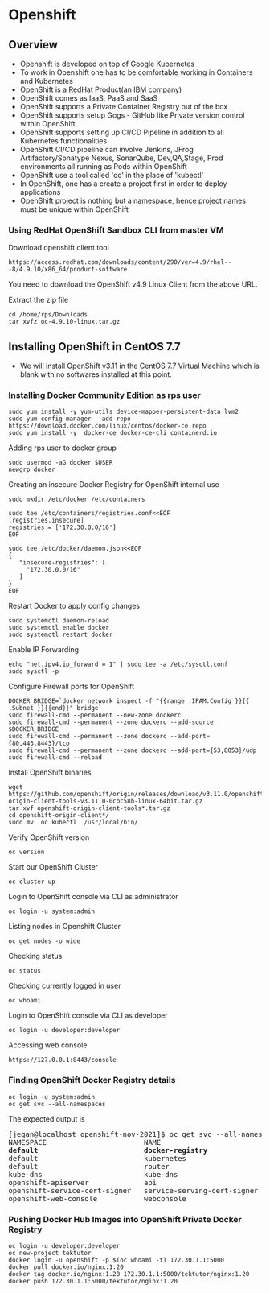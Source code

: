 # Openshift

## Overview
- Openshift is developed on top of Google Kubernetes
- To work in Openshift one has to be comfortable working in Containers and Kubernetes
- OpenShift is a RedHat Product(an IBM company)
- OpenShift comes as IaaS, PaaS and SaaS
- OpenShift supports a Private Container Registry out of the box
- OpenShift supports setup Gogs - GitHub like Private version control within OpenShift
- OpenShift supports setting up CI/CD Pipeline in addition to all Kubernetes functionalities
- OpenShift CI/CD pipeline can involve Jenkins, JFrog Artifactory/Sonatype Nexus, SonarQube, 
  Dev,QA,Stage, Prod environments all running as Pods within OpenShift
- OpenShift use a tool called 'oc' in the place of 'kubectl'
- In OpenShift, one has a create a project first in order to deploy applications
- OpenShift project is nothing but a namespace, hence project names must be unique within OpenShift


### Using RedHat OpenShift Sandbox CLI from master VM

Download openshift client tool
```
https://access.redhat.com/downloads/content/290/ver=4.9/rhel---8/4.9.10/x86_64/product-software
```
You need to download the OpenShift v4.9 Linux Client from the above URL.

Extract the zip file
```
cd /home/rps/Downloads
tar xvfz oc-4.9.10-linux.tar.gz
```




## Installing OpenShift in CentOS 7.7
- We will install OpenShift v3.11 in the CentOS 7.7 Virtual Machine which is blank with no softwares
  installed at this point.

### Installing Docker Community Edition as rps user
```
sudo yum install -y yum-utils device-mapper-persistent-data lvm2
sudo yum-config-manager --add-repo https://download.docker.com/linux/centos/docker-ce.repo
sudo yum install -y  docker-ce docker-ce-cli containerd.io
```

Adding rps user to docker group
```
sudo usermod -aG docker $USER
newgrp docker
```

Creating an insecure Docker Registry for OpenShift internal use
```
sudo mkdir /etc/docker /etc/containers

sudo tee /etc/containers/registries.conf<<EOF
[registries.insecure]
registries = ['172.30.0.0/16']
EOF

sudo tee /etc/docker/daemon.json<<EOF
{
   "insecure-registries": [
     "172.30.0.0/16"
   ]
}
EOF
```

Restart Docker to apply config changes
```
sudo systemctl daemon-reload
sudo systemctl enable docker
sudo systemctl restart docker
```

Enable IP Forwarding
```
echo "net.ipv4.ip_forward = 1" | sudo tee -a /etc/sysctl.conf
sudo sysctl -p
```

Configure Firewall ports for OpenShift
```
DOCKER_BRIDGE=`docker network inspect -f "{{range .IPAM.Config }}{{ .Subnet }}{{end}}" bridge`
sudo firewall-cmd --permanent --new-zone dockerc
sudo firewall-cmd --permanent --zone dockerc --add-source $DOCKER_BRIDGE
sudo firewall-cmd --permanent --zone dockerc --add-port={80,443,8443}/tcp
sudo firewall-cmd --permanent --zone dockerc --add-port={53,8053}/udp
sudo firewall-cmd --reload
```

Install OpenShift binaries
```
wget https://github.com/openshift/origin/releases/download/v3.11.0/openshift-origin-client-tools-v3.11.0-0cbc58b-linux-64bit.tar.gz
tar xvf openshift-origin-client-tools*.tar.gz
cd openshift-origin-client*/
sudo mv  oc kubectl  /usr/local/bin/
```

Verify OpenShift version
```
oc version
```

Start our OpenShift Cluster
```
oc cluster up
```

Login to OpenShift console via CLI as administrator
```
oc login -u system:admin
```

Listing nodes in Openshift Cluster
```
oc get nodes -o wide
```

Checking status
```
oc status
```

Checking currently logged in user
```
oc whoami
```

Login to OpenShift console via CLI as developer
```
oc login -u developer:developer
```

Accessing web console
```
https://127.0.0.1:8443/console
```


### Finding OpenShift Docker Registry details
```
oc login -u system:admin
oc get svc --all-namespaces
```
The expected output is
<pre>
[jegan@localhost openshift-nov-2021]$ oc get svc --all-namespaces
NAMESPACE                       NAME                          TYPE        CLUSTER-IP       EXTERNAL-IP   PORT(S)                   AGE
<b>default                         docker-registry               ClusterIP   172.30.1.1       <none>        5000/TCP</b>                  11h
default                         kubernetes                    ClusterIP   172.30.0.1       <none>        443/TCP                   11h
default                         router                        ClusterIP   172.30.227.176   <none>        80/TCP,443/TCP,1936/TCP   11h
kube-dns                        kube-dns                      ClusterIP   172.30.0.2       <none>        53/UDP,53/TCP             11h
openshift-apiserver             api                           ClusterIP   172.30.50.226    <none>        443/TCP                   11h
openshift-service-cert-signer   service-serving-cert-signer   ClusterIP   172.30.192.20    <none>        443/TCP                   11h
openshift-web-console           webconsole                    ClusterIP   172.30.236.73    <none>        443/TCP                   11h
</pre>

### Pushing Docker Hub Images into OpenShift Private Docker Registry
```
oc login -u developer:developer
oc new-project tektutor
docker login -u openshift -p $(oc whoami -t) 172.30.1.1:5000
docker pull docker.io/nginx:1.20
docker tag docker.io/nginx:1.20 172.30.1.1:5000/tektutor/nginx:1.20
docker push 172.30.1.1:5000/tektutor/nginx:1.20
```
